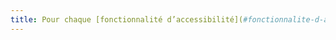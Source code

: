 ```yaml
---
title: Pour chaque [fonctionnalité d’accessibilité](#fonctionnalite-d-accessibilite) décrite dans la [documentation](#documentation), l’ensemble du parcours qui permet de l’activer répond aux besoins d’accessibilité des utilisateurs concernés. Cette règle est-elle respectée (hors cas particuliers) ?
---
```

